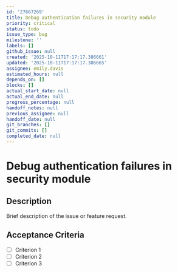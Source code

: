 ```yaml
---
id: '27667269'
title: Debug authentication failures in security module
priority: critical
status: todo
issue_type: bug
milestone: ''
labels: []
github_issue: null
created: '2025-10-11T17:17:17.386661'
updated: '2025-10-11T17:17:17.386665'
assignee: emily.davis
estimated_hours: null
depends_on: []
blocks: []
actual_start_date: null
actual_end_date: null
progress_percentage: null
handoff_notes: null
previous_assignee: null
handoff_date: null
git_branches: []
git_commits: []
completed_date: null
---
```


# Debug authentication failures in security module

## Description

Brief description of the issue or feature request.

## Acceptance Criteria

- [ ] Criterion 1
- [ ] Criterion 2
- [ ] Criterion 3